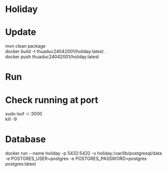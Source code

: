 # Holiday

# Update

mvn clean package  
docker build -t thuaduc24042001/holiday:latest .  
docker push thuaduc24042001/holiday:latest

# Run


# Check running at port

sudo lsof -i :3000  
kill -9 <PID>

# Database

docker run --name holiday -p 5432:5432 -v holiday:/var/lib/postgresql/data 
-e POSTGRES_USER=postgres -e POSTGRES_PASSWORD=postgres postgres:latest  
